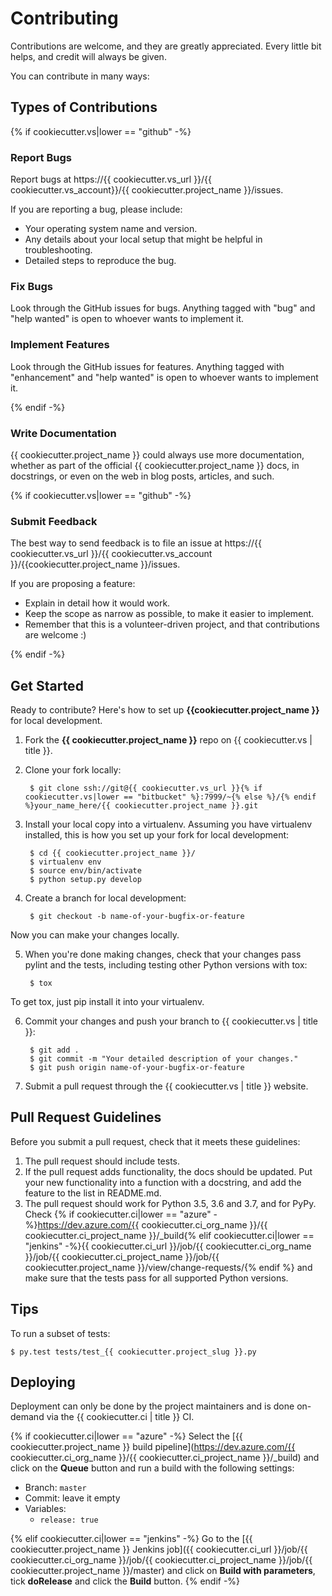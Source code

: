 # Contributing

Contributions are welcome, and they are greatly appreciated. Every
little bit helps, and credit will always be given.

You can contribute in many ways:

## Types of Contributions

{% if cookiecutter.vs|lower == "github" -%}
### Report Bugs

Report bugs at https://{{ cookiecutter.vs_url }}/{{ cookiecutter.vs_account}}/{{ cookiecutter.project_name }}/issues.

If you are reporting a bug, please include:

* Your operating system name and version.
* Any details about your local setup that might be helpful in troubleshooting.
* Detailed steps to reproduce the bug.

### Fix Bugs

Look through the GitHub issues for bugs. Anything tagged with "bug" and
"help wanted" is open to whoever wants to implement it.

### Implement Features

Look through the GitHub issues for features. Anything tagged with
"enhancement" and "help wanted" is open to whoever wants to implement
it.

{% endif -%}
### Write Documentation

{{ cookiecutter.project_name }} could always use more documentation,
whether as part of the official {{ cookiecutter.project_name }} docs,
in docstrings, or even on the web in blog posts, articles, and such.

{% if cookiecutter.vs|lower == "github" -%}
### Submit Feedback

The best way to send feedback is to file an issue at
https://{{ cookiecutter.vs_url }}/{{ cookiecutter.vs_account }}/{{cookiecutter.project_name }}/issues.

If you are proposing a feature:

* Explain in detail how it would work.
* Keep the scope as narrow as possible, to make it easier to implement.
* Remember that this is a volunteer-driven project, and that contributions are welcome :)

{% endif -%}
## Get Started

Ready to contribute? Here's how to set up **{{cookiecutter.project_name }}** for local development.

1. Fork the **{{ cookiecutter.project_name }}** repo on {{ cookiecutter.vs | title }}.

2. Clone your fork locally:

        $ git clone ssh://git@{{ cookiecutter.vs_url }}{% if cookiecutter.vs|lower == "bitbucket" %}:7999/~{% else %}/{% endif %}your_name_here/{{ cookiecutter.project_name }}.git

3. Install your local copy into a virtualenv. Assuming you have virtualenv installed,
   this is how you set up your fork for local development:

        $ cd {{ cookiecutter.project_name }}/
        $ virtualenv env
        $ source env/bin/activate
        $ python setup.py develop

4. Create a branch for local development:

        $ git checkout -b name-of-your-bugfix-or-feature

  Now you can make your changes locally.

5. When you're done making changes, check that your changes pass pylint
   and the tests, including testing other Python versions with tox:

        $ tox

  To get tox, just pip install it into your virtualenv.

6. Commit your changes and push your branch to {{ cookiecutter.vs | title }}:

        $ git add .
        $ git commit -m "Your detailed description of your changes."
        $ git push origin name-of-your-bugfix-or-feature

7. Submit a pull request through the {{ cookiecutter.vs | title }} website.

## Pull Request Guidelines

Before you submit a pull request, check that it meets these guidelines:

1. The pull request should include tests.
2. If the pull request adds functionality, the docs should be updated.
   Put your new functionality into a function with a docstring, and add the feature to the list in README.md.
3. The pull request should work for Python 3.5, 3.6 and 3.7, and for PyPy. Check {% if cookiecutter.ci|lower == "azure" -%}https://dev.azure.com/{{ cookiecutter.ci_org_name }}/{{ cookiecutter.ci_project_name }}/_build{% elif cookiecutter.ci|lower == "jenkins" -%}{{ cookiecutter.ci_url }}/job/{{ cookiecutter.ci_org_name }}/job/{{ cookiecutter.ci_project_name }}/job/{{ cookiecutter.project_name }}/view/change-requests/{% endif %} and make sure that the tests pass for all supported Python versions.

## Tips

To run a subset of tests:

    $ py.test tests/test_{{ cookiecutter.project_slug }}.py

## Deploying

Deployment can only be done by the project maintainers and is done on-demand via the {{ cookiecutter.ci | title }} CI.

{% if cookiecutter.ci|lower == "azure" -%}
Select the [{{ cookiecutter.project_name }} build pipeline](https://dev.azure.com/{{ cookiecutter.ci_org_name }}/{{ cookiecutter.ci_project_name }}/_build) and click
on the **Queue** button and run a build with the following settings:

* Branch: `master`
* Commit: leave it empty
* Variables:
  * `release: true`

{% elif cookiecutter.ci|lower == "jenkins" -%}
Go to the [{{ cookiecutter.project_name }} Jenkins job]({{ cookiecutter.ci_url }}/job/{{ cookiecutter.ci_org_name }}/job/{{ cookiecutter.ci_project_name }}/job/{{ cookiecutter.project_name }}/master)
and click on **Build with parameters**, tick **doRelease** and click the **Build** button.
{% endif -%}
